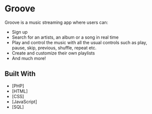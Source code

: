 # Groove

Groove is a music streaming app where users can:
* Sign up
* Search for an artists, an album or a song in real time
* Play and control the music with all the usual controls such as play, pause, skip, previous, shuffle, repeat etc.
* Create and customize their own playlists
* And much more!

## Built With

* [PHP]
* [HTML]
* [CSS]
* [JavaScript]
* [SQL]


